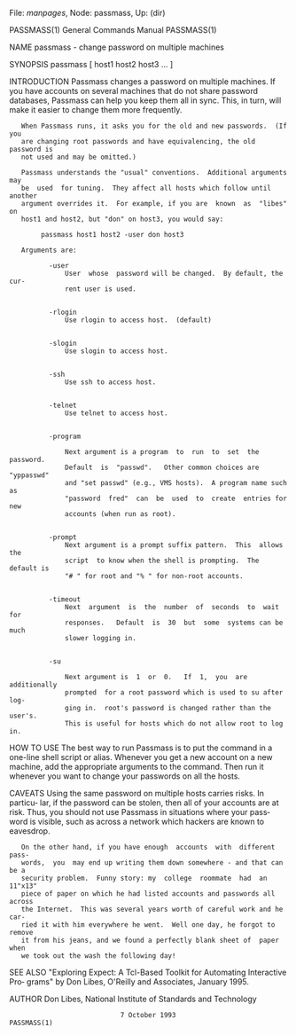 File: *manpages*,  Node: passmass,  Up: (dir)

PASSMASS(1)                 General Commands Manual                PASSMASS(1)



NAME
       passmass - change password on multiple machines

SYNOPSIS
       passmass [ host1 host2 host3 ...  ]

INTRODUCTION
       Passmass changes a password on multiple machines.  If you have accounts
       on several machines that do not share password databases, Passmass  can
       help  you keep them all in sync.  This, in turn, will make it easier to
       change them more frequently.

       When Passmass runs, it asks you for the old and new passwords.  (If you
       are changing root passwords and have equivalencing, the old password is
       not used and may be omitted.)

       Passmass understands the "usual" conventions.  Additional arguments may
       be  used  for tuning.  They affect all hosts which follow until another
       argument overrides it.  For example, if you are  known  as  "libes"  on
       host1 and host2, but "don" on host3, you would say:

            passmass host1 host2 -user don host3

       Arguments are:

              -user
                  User  whose  password will be changed.  By default, the cur‐
                  rent user is used.


              -rlogin
                  Use rlogin to access host.  (default)


              -slogin
                  Use slogin to access host.


              -ssh
                  Use ssh to access host.


              -telnet
                  Use telnet to access host.


              -program

                  Next argument is a program  to  run  to  set  the  password.
                  Default  is  "passwd".   Other common choices are "yppasswd"
                  and "set passwd" (e.g., VMS hosts).  A program name such  as
                  "password  fred"  can  be  used  to  create  entries for new
                  accounts (when run as root).


              -prompt
                  Next argument is a prompt suffix pattern.  This  allows  the
                  script  to know when the shell is prompting.  The default is
                  "# " for root and "% " for non-root accounts.


              -timeout
                  Next  argument  is  the  number  of  seconds  to  wait   for
                  responses.   Default  is  30  but  some  systems can be much
                  slower logging in.


              -su

                  Next argument is  1  or  0.   If  1,  you  are  additionally
                  prompted  for a root password which is used to su after log‐
                  ging in.  root's password is changed rather than the user's.
                  This is useful for hosts which do not allow root to log in.


HOW TO USE
       The  best way to run Passmass is to put the command in a one-line shell
       script or alias.  Whenever you get a new account on a new machine,  add
       the  appropriate  arguments  to  the command.  Then run it whenever you
       want to change your passwords on all the hosts.


CAVEATS
       Using the same password on multiple hosts carries risks.   In  particu‐
       lar,  if  the  password can be stolen, then all of your accounts are at
       risk.  Thus, you should not use Passmass in situations where your pass‐
       word  is  visible,  such as across a network which hackers are known to
       eavesdrop.

       On the other hand, if you have enough  accounts  with  different  pass‐
       words,  you  may end up writing them down somewhere - and that can be a
       security problem.  Funny story: my  college  roommate  had  an  11"x13"
       piece of paper on which he had listed accounts and passwords all across
       the Internet.  This was several years worth of careful work and he car‐
       ried it with him everywhere he went.  Well one day, he forgot to remove
       it from his jeans, and we found a perfectly blank sheet of  paper  when
       we took out the wash the following day!

SEE ALSO
       "Exploring  Expect: A Tcl-Based Toolkit for Automating Interactive Pro‐
       grams" by Don Libes, O'Reilly and Associates, January 1995.

AUTHOR
       Don Libes, National Institute of Standards and Technology



                                7 October 1993                     PASSMASS(1)
